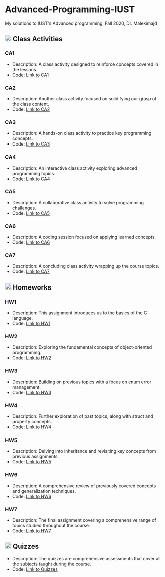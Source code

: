 # Advanced-Programming-IUST
My solutions to IUST's Advanced programming, Fall 2020, Dr. Malekimajd

## <img width="20" height="20" src="https://img.icons8.com/wired/64/41b883/class.png" alt="class"/> Class Activities
### CA1
- Description: A class activity designed to reinforce concepts covered in the lessons.
- Code: [Link to CA1](https://github.com/lelnazrezaeel/Advanced-Programming-IUST/tree/main/Class%20Activities/CA1)

### CA2
- Description: Another class activity focused on solidifying our grasp of the class content.
- Code: [Link to CA2](https://github.com/lelnazrezaeel/Advanced-Programming-IUST/tree/main/Class%20Activities/CA2)

### CA3
- Description: A hands-on class activity to practice key programming concepts.
- Code: [Link to CA3](https://github.com/lelnazrezaeel/Advanced-Programming-IUST/tree/main/Class%20Activities/CA3)

### CA4
- Description: An interactive class activity exploring advanced programming topics.
- Code: [Link to CA4](https://github.com/lelnazrezaeel/Advanced-Programming-IUST/tree/main/Class%20Activities/CA4)

### CA5
- Description: A collaborative class activity to solve programming challenges.
- Code: [Link to CA5](https://github.com/lelnazrezaeel/Advanced-Programming-IUST/tree/main/Class%20Activities/CA5)

### CA6
- Description: A coding session focused on applying learned concepts.
- Code: [Link to CA6](https://github.com/lelnazrezaeel/Advanced-Programming-IUST/tree/main/Class%20Activities/CA6)

### CA7
- Description: A concluding class activity wrapping up the course topics.
- Code: [Link to CA7](https://github.com/lelnazrezaeel/Advanced-Programming-IUST/tree/main/Class%20Activities/CA7)

## <img width="20" height="20" src="https://img.icons8.com/ios/50/41b883/homework.png" alt="homework"/> Homeworks
### HW1
- Description: This assignment introduces us to the basics of the C language.
- Code: [Link to HW1](https://github.com/lelnazrezaeel/Advanced-Programming-IUST/tree/main/Homeworks/HW1)

### HW2
- Description: Exploring the fundamental concepts of object-oriented programming.
- Code: [Link to HW2](https://github.com/lelnazrezaeel/Advanced-Programming-IUST/tree/main/Homeworks/HW2)

### HW3
- Description: Building on previous topics with a focus on enum error management.
- Code: [Link to HW3](https://github.com/lelnazrezaeel/Advanced-Programming-IUST/tree/main/Homeworks/HW3)

### HW4
- Description: Further exploration of past topics, along with struct and property concepts.
- Code: [Link to HW4](https://github.com/lelnazrezaeel/Advanced-Programming-IUST/tree/main/Homeworks/HW4)

### HW5
- Description: Delving into inheritance and revisiting key concepts from previous assignments.
- Code: [Link to HW5](https://github.com/lelnazrezaeel/Advanced-Programming-IUST/tree/main/Homeworks/HW5)

### HW6
- Description: A comprehensive review of previously covered concepts and generalization techniques.
- Code: [Link to HW6](https://github.com/lelnazrezaeel/Advanced-Programming-IUST/tree/main/Homeworks/HW6)

### HW7
- Description: The final assignment covering a comprehensive range of topics studied throughout the course.
- Code: [Link to HW7](https://github.com/lelnazrezaeel/Advanced-Programming-IUST/tree/main/Homeworks/HW7)

## <img width="20" height="20" src="https://img.icons8.com/ios/50/41b883/quiz.png" alt="quiz"/> Quizzes

- Description: The quizzes are comprehensive assessments that cover all the subjects taught during the course.
- Code: [Link to Quizzes](https://github.com/lelnazrezaeel/Advanced-Programming-IUST/tree/main/Quizzes)
